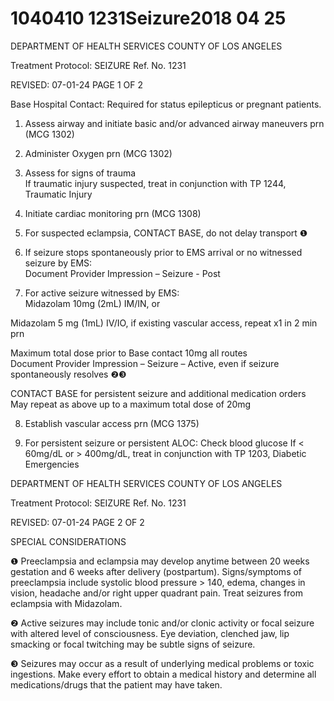 # 1040410 1231Seizure2018 04 25

DEPARTMENT OF HEALTH SERVICES 
COUNTY OF LOS ANGELES 
 
Treatment Protocol: SEIZURE  Ref. No. 1231 
 
 
 
 
 
 
REVISED: 07-01-24 PAGE 1 OF 2 
 
Base Hospital Contact: Required for status epilepticus or pregnant patients.   
 
1. Assess airway and initiate basic and/or advanced airway maneuvers prn (MCG 1302)  
 
2. Administer Oxygen prn (MCG 1302)  
 
3. Assess for signs of trauma  
If traumatic injury suspected, treat in conjunction with TP 1244, Traumatic Injury  
 
4. Initiate cardiac monitoring prn (MCG 1308) 
 
5. For suspected eclampsia, 
CONTACT BASE, do not delay transport ❶     
 
6. If seizure stops spontaneously prior to EMS arrival or no witnessed seizure by EMS:  
Document Provider Impression – Seizure - Post 
 
7. For active seizure witnessed by EMS:  
Midazolam 10mg (2mL) IM/IN, or 
 
Midazolam 5 mg (1mL) IV/IO, if existing vascular access, repeat x1 in 2 min prn 
 
Maximum total dose prior to Base contact 10mg all routes  
Document Provider Impression – Seizure – Active, even if seizure spontaneously resolves ❷❸ 
 
CONTACT BASE for persistent seizure and additional medication orders  
May repeat as above up to a maximum total dose of 20mg  
 
8. Establish vascular access prn (MCG 1375) 
 
9. For persistent seizure or persistent ALOC: 
Check blood glucose 
If < 60mg/dL or > 400mg/dL, treat in conjunction with TP 1203, Diabetic Emergencies  
 
 
 
  

DEPARTMENT OF HEALTH SERVICES 
COUNTY OF LOS ANGELES 
 
Treatment Protocol: SEIZURE  Ref. No. 1231 
 
 
 
 
 
 
REVISED: 07-01-24 PAGE 2 OF 2 
 
SPECIAL CONSIDERATIONS 
 
❶   Preeclampsia and eclampsia may develop anytime between 20 weeks gestation and 6 weeks after 
delivery (postpartum).  Signs/symptoms of preeclampsia include systolic blood pressure > 140, 
edema, changes in vision, headache and/or right upper quadrant pain. Treat seizures from eclampsia 
with Midazolam. 
 
❷   Active seizures may include tonic and/or clonic activity or focal seizure with altered level of 
consciousness. Eye deviation, clenched jaw, lip smacking or focal twitching may be subtle signs of 
seizure.  
 
❸ Seizures may occur as a result of underlying medical problems or toxic ingestions. Make every effort 
to obtain a medical history and determine all medications/drugs that the patient may have taken.
